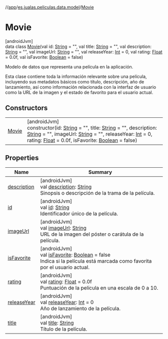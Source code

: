 //[app](../../../index.md)/[es.jualas.peliculas.data.model](../index.md)/[Movie](index.md)

# Movie

[androidJvm]\
data class [Movie](index.md)(val id: [String](https://kotlinlang.org/api/latest/jvm/stdlib/kotlin-stdlib/kotlin/-string/index.html) = &quot;&quot;, val title: [String](https://kotlinlang.org/api/latest/jvm/stdlib/kotlin-stdlib/kotlin/-string/index.html) = &quot;&quot;, val description: [String](https://kotlinlang.org/api/latest/jvm/stdlib/kotlin-stdlib/kotlin/-string/index.html) = &quot;&quot;, val imageUrl: [String](https://kotlinlang.org/api/latest/jvm/stdlib/kotlin-stdlib/kotlin/-string/index.html) = &quot;&quot;, val releaseYear: [Int](https://kotlinlang.org/api/latest/jvm/stdlib/kotlin-stdlib/kotlin/-int/index.html) = 0, val rating: [Float](https://kotlinlang.org/api/latest/jvm/stdlib/kotlin-stdlib/kotlin/-float/index.html) = 0.0f, val isFavorite: [Boolean](https://kotlinlang.org/api/latest/jvm/stdlib/kotlin-stdlib/kotlin/-boolean/index.html) = false)

Modelo de datos que representa una película en la aplicación.

Esta clase contiene toda la información relevante sobre una película, incluyendo sus metadatos básicos como título, descripción, año de lanzamiento, así como información relacionada con la interfaz de usuario como la URL de la imagen y el estado de favorito para el usuario actual.

## Constructors

| | |
|---|---|
| [Movie](-movie.md) | [androidJvm]<br>constructor(id: [String](https://kotlinlang.org/api/latest/jvm/stdlib/kotlin-stdlib/kotlin/-string/index.html) = &quot;&quot;, title: [String](https://kotlinlang.org/api/latest/jvm/stdlib/kotlin-stdlib/kotlin/-string/index.html) = &quot;&quot;, description: [String](https://kotlinlang.org/api/latest/jvm/stdlib/kotlin-stdlib/kotlin/-string/index.html) = &quot;&quot;, imageUrl: [String](https://kotlinlang.org/api/latest/jvm/stdlib/kotlin-stdlib/kotlin/-string/index.html) = &quot;&quot;, releaseYear: [Int](https://kotlinlang.org/api/latest/jvm/stdlib/kotlin-stdlib/kotlin/-int/index.html) = 0, rating: [Float](https://kotlinlang.org/api/latest/jvm/stdlib/kotlin-stdlib/kotlin/-float/index.html) = 0.0f, isFavorite: [Boolean](https://kotlinlang.org/api/latest/jvm/stdlib/kotlin-stdlib/kotlin/-boolean/index.html) = false) |

## Properties

| Name | Summary |
|---|---|
| [description](description.md) | [androidJvm]<br>val [description](description.md): [String](https://kotlinlang.org/api/latest/jvm/stdlib/kotlin-stdlib/kotlin/-string/index.html)<br>Sinopsis o descripción de la trama de la película. |
| [id](id.md) | [androidJvm]<br>val [id](id.md): [String](https://kotlinlang.org/api/latest/jvm/stdlib/kotlin-stdlib/kotlin/-string/index.html)<br>Identificador único de la película. |
| [imageUrl](image-url.md) | [androidJvm]<br>val [imageUrl](image-url.md): [String](https://kotlinlang.org/api/latest/jvm/stdlib/kotlin-stdlib/kotlin/-string/index.html)<br>URL de la imagen del póster o carátula de la película. |
| [isFavorite](is-favorite.md) | [androidJvm]<br>val [isFavorite](is-favorite.md): [Boolean](https://kotlinlang.org/api/latest/jvm/stdlib/kotlin-stdlib/kotlin/-boolean/index.html) = false<br>Indica si la película está marcada como favorita por el usuario actual. |
| [rating](rating.md) | [androidJvm]<br>val [rating](rating.md): [Float](https://kotlinlang.org/api/latest/jvm/stdlib/kotlin-stdlib/kotlin/-float/index.html) = 0.0f<br>Puntuación de la película en una escala de 0 a 10. |
| [releaseYear](release-year.md) | [androidJvm]<br>val [releaseYear](release-year.md): [Int](https://kotlinlang.org/api/latest/jvm/stdlib/kotlin-stdlib/kotlin/-int/index.html) = 0<br>Año de lanzamiento de la película. |
| [title](title.md) | [androidJvm]<br>val [title](title.md): [String](https://kotlinlang.org/api/latest/jvm/stdlib/kotlin-stdlib/kotlin/-string/index.html)<br>Título de la película. |
